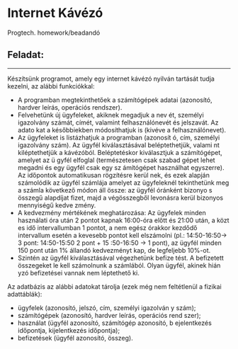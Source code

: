 # Internet Kávézó
Progtech. homework/beadandó

## Feladat:
---
Készítsünk programot, amely egy internet kávézó nyilván
tartását tudja kezelni, az alábbi 
funkciókkal:  
* A programban megtekinthetőek a számítógépek adatai 
(azonosító, hardver leírás, 
operációs rendszer).  
* Felvehetünk új ügyfeleket, akiknek megadjuk a nev
ét, személyi igazolvány számát, 
címét, valamint felhasználónevét és jelszavát. Az adato
kat a későbbiekben 
módosíthatjuk is (kivéve a felhasználónevet).  
* Az ügyfeleket is listázhatjuk a programban (azonosít
ó, cím, személyi igazolvány 
szám). Az ügyfél kiválasztásával beléptethetjük, valami
nt kiléptethetjük a kávézóból. 
Beléptetéskor kiválasztjuk a számítógépet, amelyet az ü
gyfél elfoglal (természetesen 
csak szabad gépet lehet megadni és egy ügyfél csak egy sz
ámítógépet használhat 
egyszerre). Az időpontok automatikusan rögzítésre kerül
nek, és ezek alapján 
számolódik az ügyfél számlája amelyet az ügyfeleknél 
tekinthetünk meg a számla 
következő módon áll össze: az ügyfél óránként bizonyo
s összegű alapdíjat fizet, majd 
a végösszegből levonásra kerül bizonyos mennyiségű kedve
zmény. 
* A kedvezmény mértékének meghatározása: Az ügyfelek 
minden használati óra után 
2 pontot kapnak 16:00-óra előtt és 21:00 után, a közt
es idő intervallumban 1 pontot, a 
nem egész órakkor kezdődő intervallum esetén a kevesebb
 pontot kell elszámolni 
(pl.: 14:50-16:50-> 3 pont: 14:50-15:50 2 pont + 15
:50-16:50  -> 1 pont), az ügyfél 
minden 150 pont után 1% állandó kedvezményt kap, de
 legfeljebb 10%-ot.  
* Szintén az ügyfél kiválasztásával végezhetünk befize
tést. A befizetett összegeket le 
kell számolnunk a számlából. Olyan ügyfél, akinek hián
yzó befizetései vannak nem 
léptethető ki. 

Az adatbázis az alábbi adatokat tárolja (ezek még nem
 feltétlenül a fizikai adattáblák):  
* ügyfelek (azonosító, jelszó, cím, személyi igazolván
y szám);  
* számítógépek (azonosító, hardver leírás, operációs rend
szer);  
* használat (ügyfél azonosító, számítógép azonosító, b
ejelentkezés időpontja, 
kijelentkezés időpontja);  
* befizetések (ügyfél azonosító, összeg).  
